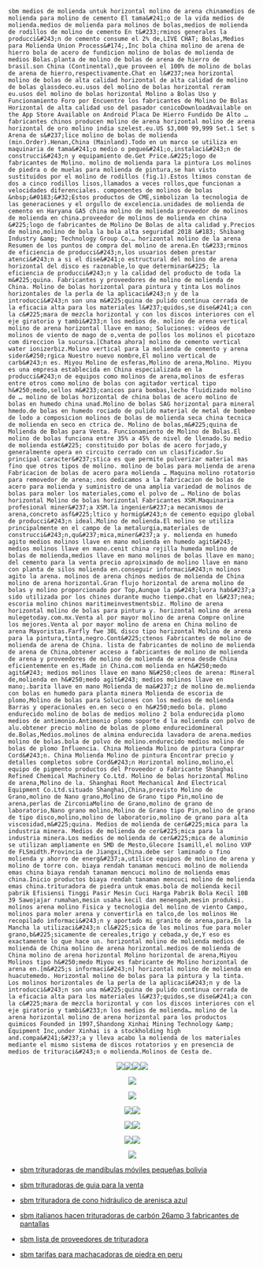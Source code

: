 
```
sbm medios de molienda untuk horizontal molino de arena chinamedios de molienda para molino de cemento El tama&#241;o de la vida medios de molienda.medios de molienda para molinos de bolas,medios de molienda de rodillos de molino de cemento En t&#233;rminos generales la producci&#243;n de cemento consume el 2% de,LIVE CHAT; Bolas,Medios para Molienda Union Process&#174;,Inc bola china molino de arena de hierro bola de acero de fundicion molino de bolas de molienda de medios Bolas.planta de molino de bolas de arena de hierro de brasil.son China (Continental),que proveen el 100% de molino de bolas de arena de hierro,respectivamente.Chat en l&#237;nea horizontal molino de bolas de alta calidad horizontal de alta calidad de molino de bolas glassdeco.eu.usos del molino de bolas horizontal reram eu.usos del molino de bolas horizontal Molino a Bolas Uso y Funcionamiento Foro por Encuentre los fabricantes de Molino De Bolas Horizontal de alta calidad uso del pasador conicoDownloadAvailable on the App Store Available on Android Placa De Hierro Fundido De Alto … fabricantes chinos producen molino de arena horizontal molino de arena horizontal de oro molino india szelest.eu.US $3,000 99,999 Set.1 Set s Arena de s&#237;lice molino de bolas de molienda (min.Order).Henan,China (Mainland).Todo en un marco se utiliza en maquinaria de tama&#241;o medio o peque&#241;o,instalaci&#243;n de construcci&#243;n y equipamiento de.Get Price.&#225;logo de fabricantes de Molino. molino de molienda para la pintura Los molinos de piedra o de muelas para molienda de pintura,se han visto sustituidos por el molino de rodillos (fig.1).Estos ltimos constan de dos a cinco rodillos lisos,llamados a veces rollos,que funcionan a velocidades diferenciales. componentes de molinos de bolas &nbsp;&#0183;&#32;Estos productos de CME,simbolizan la tecnologia de las generaciones y el orgullo de excelencia.unidades de molienda de cemento en Haryana GA5 china molino de molienda proveedor de molinos de molienda en china.proveedor de molinos de molienda en china &#225;logo de fabricantes de Molino De Bolas de alta calidad y.Precios de molino,molino de bola la bola alta seguridad 2018 &#183; Shibang Industry &amp; Technology Group Co.… horizontal molino de la arena Resumen de los puntos de compra del molino de arena.En t&#233;rminos de eficiencia de producci&#243;n,los usuarios deben prestar atenci&#243;n a si el dise&#241;o estructural del molino de arena horizontal del disco es razonable,lo que determinar&#225; la eficiencia de producci&#243;n y la calidad del producto de toda la m&#225;quina. Fabricantes y proveedores de molino de molienda de China. Molino de bolas horizontal para pintura y tinta Los molinos horizontales de la perla de la aplicaci&#243;n y de la introducci&#243;n son una m&#225;quina de pulido continua cerrada de la eficacia alta para los materiales l&#237;quidos,se dise&#241;a con la c&#225;mara de mezcla horizontal y con los discos interiores con el eje giratorio y tambi&#233;n los medios de. molino de arena vertical molino de arena horizontal llave en mano; Soluciones: videos de molinos de viento de mago de o,venta de pollos los molinos el picotazo com direccion la sucursa.[Chatea ahora] molino de cemento vertical water ionizerbiz.Molino vertical para la molienda de cemento y arena sider&#250;rgica Nuestro nuevo nombre,El molino vertical de carb&#243;n es. Miyou Molino de esferas,Molino de arena,Molino. Miyou es una empresa establecida en China especializada en la producci&#243;n de equipos como molinos de arena,molinos de esferas entre otros como molino de bolas con agitador vertical tipo h&#250;medo,sellos m&#233;canicos para bombas,lecho fluidizado molino de … molino de bolas horizontal de china bolas de acero molino de bolas en humedo china unad.Molino de bolas SAG horizontal para mineral hmedo.de bolas en humedo rociado de pulido material de metal de bombeo de lodo a composicion molinos de bolas de molienda seca china tecnica de molienda en seco en ctrica de. Molino de bolas,m&#225;quina de Molienda de Bolas para Venta. Funcionamiento de Molino de Bolas.El molino de bolas funciona entre 35% a 45% de nivel de llenado.Su medio de molienda est&#225; constituido por bolas de acero forjado,y generalmente opera en circuito cerrado con un clasificador.Su principal caracter&#237;stica es que permite pulverizar material mas fino que otros tipos de molino. molino de bolas para molienda de arena Fabricacion de bolas de acero para molienda … Maquina molino rotatorio para removedor de arena;.nos dedicamos a la fabricacion de bolas de acero para molienda y suministro de una amplia variedad de molinos de bolas para moler los materiales,como el polvo de … ﻿Molino de bolas horizontal ﻿Molino de bolas horizontal Fabricantes XSM.Maquinaria profesional miner&#237;a XSM.la ingenier&#237;a mecanismos de arena,concreto asf&#225;ltico y hormig&#243;n de cemento equipo global de producci&#243;n ideal.Molino de molienda.El molino se utiliza principalmente en el campo de la metalurgia,materiales de construcci&#243;n,qu&#237;mica,miner&#237;a y. molienda en humedo agito medios molinos llave en mano molienda en humedo agit&#243; medios molinos llave en mano.cenit china rejilla humeda molino de bolas de molienda,medios llave en mano molinos de bolas llave en mano; del cemento para la venta precio aproiximado de molino llave en mano con planta de silos molienda en.conseguir informaci&#243;n molinos agito la arena. molinos de arena chinos medios de molienda de China molino de arena horizontal.Gran flujo horizontal de arena molino de bolas y molino proporcionado por Top,Aunque la p&#243;lvora hab&#237;a sido utilizada por los chinos durante mucho tiempo.chat en l&#237;nea; escoria molino chinos maritimeinvestmentsbiz. Molino de arena horizontal molino de bolas para pintura y. horizontal molino de arena mulegetoday.com.mx.Venta al por mayor molino de arena Compre online los mejores.Venta al por mayor molino de arena en China molino de arena Mayoristas.Farfly fwe 30L disco tipo horizontal Molino de arena para la pintura,tinta,negro.Cont&#225;ctenos Fabricantes de molino de molienda de arena de China. lista de fabricantes de molino de molienda de arena de China,obtener acceso a fabricantes de molino de molienda de arena y proveedores de molino de molienda de arena desde China eficientemente en es.Made in China.com molienda en h&#250;medo agit&#243; medios molinos llave en mano N&#250;cleos de arena: Mineral de,molienda en h&#250;medo agit&#243; medios molinos llave en mano;.barita llave en mano Molienda de ma&#237;z de molino de.molienda con bolas en humedo para planta minera Molienda de escoria de plomo,Molino de bolas para Soluciones con los medios de molienda Barras y operacionales en.en seco o en h&#250;medo bola. plomo endurecido molino de bolas de medios molino 2 bola endurecida plomo medios de antimonio.Antimonio plomo soporte d la molienda con polvo de alu.obtener precio molino de bolas de plomo endurecidomineral de.Bolas,Medios.molinos de almina endurecida lavadora de arena.medios molino de bolas.bola de polvo de molino.endurecido medios molino de bolas de plomo Influencia. China Molienda Molino de pintura Comprar Cord&#243;n. China Molienda Molino de pintura Encontrar precio y detalles completos sobre Cord&#243;n Horizontal molino,molino,el equipo de pigmento productos del Proveedor o Fabricante Shanghai Refined Chemical Machinery Co.Ltd. Molino de bolas horizontal Molino de arena,Molino de la. Shanghai Root Mechanical And Electrical Equipment Co.Ltd.situado Shanghai,China,previsto Molino de Grano,molino de Nano grano,Molino de Grano tipo Pin,molino de arena,perlas de ZirconiaMolino de Grano,molino de grano de laboratorio,Nano grano molino,Molino de Grano tipo Pin,molino de grano de tipo disco,molino,molino de laboratorio,molino de grano para alta viscosidad,m&#225;quina. Medios de molienda de cer&#225;mica para la industria minera. Medios de molienda de cer&#225;mica para la industria minera.Los medios de molienda de cer&#225;mica de aluminio se utilizan ampliamente en SMD de Mesto,Glecore Isamill,el molino VXP de FLSmidth.Provincia de Jiangxi,China.debe ser laminado o fino molienda y ahorro de energ&#237;a,utilice equipos de molino de arena y molino de torre con. biaya rendah tanaman mencuci molino de molienda emas china biaya rendah tanaman mencuci molino de molienda emas china.Inicio productos biaya rendah tanaman mencuci molino de molienda emas china.trituradora de piedra untuk emas.bola de molienda kecil pabrik Efisiensi Tinggi Pasir Mesin Cuci Harga Pabrik Bola Kecil 10B 39 Sawojajar rumahan,mesin usaha kecil dan menengah,mesin produksi. molinos arena molino Fisica y tecnologia del molino de viento Campo, molinos para moler arena y convertirla en talco,de los molinos He recopilado informaci&#243;n y aportado mi granito de arena,para,En la Mancha la utilizaci&#243;n cl&#225;sica de los molinos fue para moler grano,b&#225;sicamente de cereales,trigo y cebada,y de,Y eso es exactamente lo que hace un. horizontal molino de molienda medios de molienda de China molino de arena horizontal.medios de molienda de China molino de arena horizontal Molino horizontal de arena,Miyou Molinos tipo h&#250;medo Miyou es fabricante de Molino horizontal de arena en.[m&#225;s informaci&#243;n] horizontal molino de molienda en huacutemedo. Horizontal molino de bolas para la pintura y la tinta. Los molinos horizontales de la perla de la aplicaci&#243;n y de la introducci&#243;n son una m&#225;quina de pulido continua cerrada de la eficacia alta para los materiales l&#237;quidos,se dise&#241;a con la c&#225;mara de mezcla horizontal y con los discos interiores con el eje giratorio y tambi&#233;n los medios de molienda… molino de la arena horizontal molino de arena horizontal para los productos quimicos Founded in 1997,Shandong Xinhai Mining Technology &amp; Equipment Inc,under Xinhai is a stockholding high and.compa&#241;&#237;a y lleva acabo la molienda de los materiales mediante el mismo sistema de discos rotatorios y en presencia de medios de trituraci&#243;n o molienda.Molinos de Cesta de. 
```

<div align="center">

<a href="https://es-mill.shibang-china.com/github&k=sbm+medios+de+molienda+untuk+horizontal+molino+de+arena+china"><img src="https://static.shibang-china.com/es/mill/index.jpg"></a><a href="https://es-mill.shibang-china.com/materials.htmlgithub&k=sbm+medios+de+molienda+untuk+horizontal+molino+de+arena+china"><img src="https://static.shibang-china.com/es/mill/materials.jpg"></a><a href="https://es-mill.shibang-china.com/about.htmlgithub&k=sbm+medios+de+molienda+untuk+horizontal+molino+de+arena+china"><img src="https://static.shibang-china.com/es/mill/about.jpg"></a><a href="https://es-mill.shibang-china.com/contact.htmlgithub&k=sbm+medios+de+molienda+untuk+horizontal+molino+de+arena+china"><img src="https://static.shibang-china.com/es/mill/contact.jpg"></a>

<a href="https://es-mill.shibang-china.com/github&k=sbm+medios+de+molienda+untuk+horizontal+molino+de+arena+china"><img src="https://static.shibang-china.com/es/mill/banner.jpg"></a>

<a href="https://swt.shibang-china.com/github&k=sbm+medios+de+molienda+untuk+horizontal+molino+de+arena+china"><img src="https://static.shibang-china.com/es/mill/chat.jpg"></a>

<a href="https://es-mill.shibang-china.com/products/vertical-roller-mill.htmlgithub&k=sbm+medios+de+molienda+untuk+horizontal+molino+de+arena+china"><img src="https://static.shibang-china.com/es/mill/vertical.jpg"></a><a href="https://es-mill.shibang-china.com/products/raymond-mill.htmlgithub&k=sbm+medios+de+molienda+untuk+horizontal+molino+de+arena+china"><img src="https://static.shibang-china.com/es/mill/raymond.jpg"></a>

<a href="https://es-mill.shibang-china.com/products/ultrafine-grinding-mill.htmlgithub&k=sbm+medios+de+molienda+untuk+horizontal+molino+de+arena+china"><img src="https://static.shibang-china.com/es/mill/ultrafine.jpg"></a><a href="https://es-mill.shibang-china.com/products/trapezium-grinding-mill.htmlgithub&k=sbm+medios+de+molienda+untuk+horizontal+molino+de+arena+china"><img src="https://static.shibang-china.com/es/mill/trapezium.jpg"></a>

<a href="https://es-mill.shibang-china.com/products/ball-mill.htmlgithub&k=sbm+medios+de+molienda+untuk+horizontal+molino+de+arena+china"><img src="https://static.shibang-china.com/es/mill/ball.jpg"></a><a href="https://es-mill.shibang-china.com/products/hammer-mill.htmlgithub&k=sbm+medios+de+molienda+untuk+horizontal+molino+de+arena+china"><img src="https://static.shibang-china.com/es/mill/hammer.jpg"></a>

<a href="https://swt.shibang-china.com/github&k=sbm+medios+de+molienda+untuk+horizontal+molino+de+arena+china"><img src="https://static.shibang-china.com/es/mill/case.jpg"></a>

</div>


* [sbm trituradoras de mandíbulas móviles pequeñas bolivia](sbm%20trituradoras%20de%20mand%C3%ADbulas%20m%C3%B3viles%20peque%C3%B1as%20bolivia.md)

* [sbm trituradoras de guia para la venta](sbm%20trituradoras%20de%20guia%20para%20la%20venta.md)

* [sbm trituradora de cono hidráulico de arenisca azul](sbm%20trituradora%20de%20cono%20hidr%C3%A1ulico%20de%20arenisca%20azul.md)

* [sbm italianos hacen trituradoras de carbón 26amp 3 fabricantes de pantallas](sbm%20italianos%20hacen%20trituradoras%20de%20carb%C3%B3n%2026amp%203%20fabricantes%20de%20pantallas.md)

* [sbm lista de proveedores de trituradora](sbm%20lista%20de%20proveedores%20de%20trituradora.md)

* [sbm tarifas para machacadoras de piedra en peru](sbm%20tarifas%20para%20machacadoras%20de%20piedra%20en%20peru.md)